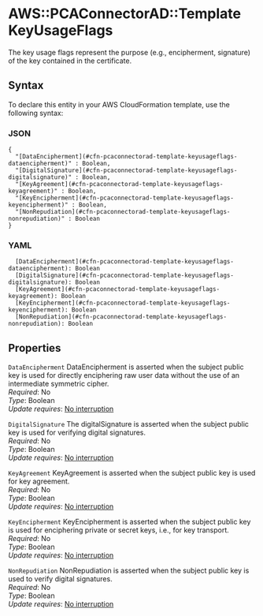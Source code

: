 # AWS::PCAConnectorAD::Template KeyUsageFlags<a name="aws-properties-pcaconnectorad-template-keyusageflags"></a>

The key usage flags represent the purpose \(e\.g\., encipherment, signature\) of the key contained in the certificate\.

## Syntax<a name="aws-properties-pcaconnectorad-template-keyusageflags-syntax"></a>

To declare this entity in your AWS CloudFormation template, use the following syntax:

### JSON<a name="aws-properties-pcaconnectorad-template-keyusageflags-syntax.json"></a>

```
{
  "[DataEncipherment](#cfn-pcaconnectorad-template-keyusageflags-dataencipherment)" : Boolean,
  "[DigitalSignature](#cfn-pcaconnectorad-template-keyusageflags-digitalsignature)" : Boolean,
  "[KeyAgreement](#cfn-pcaconnectorad-template-keyusageflags-keyagreement)" : Boolean,
  "[KeyEncipherment](#cfn-pcaconnectorad-template-keyusageflags-keyencipherment)" : Boolean,
  "[NonRepudiation](#cfn-pcaconnectorad-template-keyusageflags-nonrepudiation)" : Boolean
}
```

### YAML<a name="aws-properties-pcaconnectorad-template-keyusageflags-syntax.yaml"></a>

```
  [DataEncipherment](#cfn-pcaconnectorad-template-keyusageflags-dataencipherment): Boolean
  [DigitalSignature](#cfn-pcaconnectorad-template-keyusageflags-digitalsignature): Boolean
  [KeyAgreement](#cfn-pcaconnectorad-template-keyusageflags-keyagreement): Boolean
  [KeyEncipherment](#cfn-pcaconnectorad-template-keyusageflags-keyencipherment): Boolean
  [NonRepudiation](#cfn-pcaconnectorad-template-keyusageflags-nonrepudiation): Boolean
```

## Properties<a name="aws-properties-pcaconnectorad-template-keyusageflags-properties"></a>

`DataEncipherment`  <a name="cfn-pcaconnectorad-template-keyusageflags-dataencipherment"></a>
DataEncipherment is asserted when the subject public key is used for directly enciphering raw user data without the use of an intermediate symmetric cipher\.  
*Required*: No  
*Type*: Boolean  
*Update requires*: [No interruption](https://docs.aws.amazon.com/AWSCloudFormation/latest/UserGuide/using-cfn-updating-stacks-update-behaviors.html#update-no-interrupt)

`DigitalSignature`  <a name="cfn-pcaconnectorad-template-keyusageflags-digitalsignature"></a>
The digitalSignature is asserted when the subject public key is used for verifying digital signatures\.  
*Required*: No  
*Type*: Boolean  
*Update requires*: [No interruption](https://docs.aws.amazon.com/AWSCloudFormation/latest/UserGuide/using-cfn-updating-stacks-update-behaviors.html#update-no-interrupt)

`KeyAgreement`  <a name="cfn-pcaconnectorad-template-keyusageflags-keyagreement"></a>
KeyAgreement is asserted when the subject public key is used for key agreement\.  
*Required*: No  
*Type*: Boolean  
*Update requires*: [No interruption](https://docs.aws.amazon.com/AWSCloudFormation/latest/UserGuide/using-cfn-updating-stacks-update-behaviors.html#update-no-interrupt)

`KeyEncipherment`  <a name="cfn-pcaconnectorad-template-keyusageflags-keyencipherment"></a>
KeyEncipherment is asserted when the subject public key is used for enciphering private or secret keys, i\.e\., for key transport\.  
*Required*: No  
*Type*: Boolean  
*Update requires*: [No interruption](https://docs.aws.amazon.com/AWSCloudFormation/latest/UserGuide/using-cfn-updating-stacks-update-behaviors.html#update-no-interrupt)

`NonRepudiation`  <a name="cfn-pcaconnectorad-template-keyusageflags-nonrepudiation"></a>
NonRepudiation is asserted when the subject public key is used to verify digital signatures\.  
*Required*: No  
*Type*: Boolean  
*Update requires*: [No interruption](https://docs.aws.amazon.com/AWSCloudFormation/latest/UserGuide/using-cfn-updating-stacks-update-behaviors.html#update-no-interrupt)